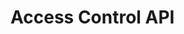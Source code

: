 # Access Control API

<div id='redoc-container'>
</div>
<script>
    (function() {
        Redoc.init('/static/_static/api/platform_access_control_authorized_api.json', {}, document.getElementById('redoc-container'), () => {window.prepareRedocMenu ? window.prepareRedocMenu() : setTimeout(()=>{window.prepareRedocMenu()}, 2000)});
    })();
</script>
